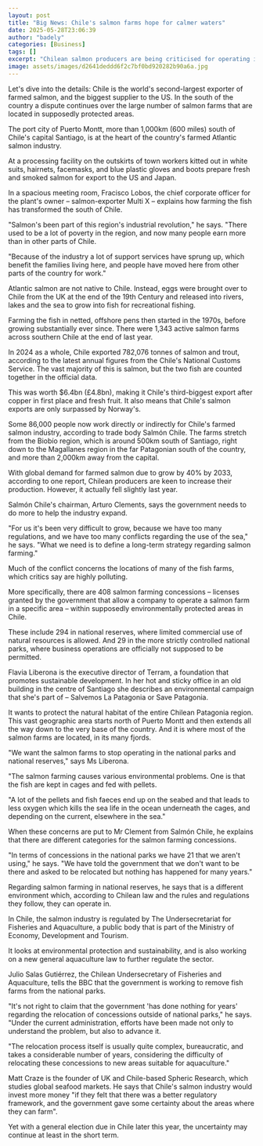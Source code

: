 ```yaml
---
layout: post
title: "Big News: Chile's salmon farms hope for calmer waters"
date: 2025-05-28T23:06:39
author: "badely"
categories: [Business]
tags: []
excerpt: "Chilean salmon producers are being criticised for operating in some of the country's national parks."
image: assets/images/d2641deddd6f2c7bf0bd920282b90a6a.jpg
---
```


Let's dive into the details: Chile is the world's second-largest exporter of farmed salmon, and the biggest supplier to the US. In the south of the country a dispute continues over the large number of salmon farms that are located in supposedly protected areas.

The port city of Puerto Montt, more than 1,000km (600 miles) south of Chile's capital Santiago, is at the heart of the country's farmed Atlantic salmon industry.

At a processing facility on the outskirts of town workers kitted out in white suits, hairnets, facemasks, and blue plastic gloves and boots prepare fresh and smoked salmon for export to the US and Japan.

In a spacious meeting room, Fracisco Lobos, the chief corporate officer for the plant's owner – salmon-exporter Multi X – explains how farming the fish has transformed the south of Chile.

"Salmon's been part of this region's industrial revolution," he says. "There used to be a lot of poverty in the region, and now many people earn more than in other parts of Chile.

"Because of the industry a lot of support services have sprung up, which benefit the families living here, and people have moved here from other parts of the country for work."

Atlantic salmon are not native to Chile. Instead, eggs were brought over to Chile from the UK at the end of the 19th Century and released into rivers, lakes and the sea to grow into fish for recreational fishing.

Farming the fish in netted, offshore pens then started in the 1970s, before growing substantially ever since. There were 1,343 active salmon farms across southern Chile at the end of last year.

In 2024 as a whole, Chile exported 782,076 tonnes of salmon and trout, according to the latest annual figures from the Chile's National Customs Service. The vast majority of this is salmon, but the two fish are counted together in the official data.

This was worth $6.4bn (£4.8bn), making it Chile's third-biggest export after copper in first place and fresh fruit. It also means that Chile's salmon exports are only surpassed by Norway's.

Some 86,000 people now work directly or indirectly for Chile's farmed salmon industry, according to trade body Salmón Chile. The farms stretch from the Biobío region, which is around 500km south of Santiago, right down to the Magallanes region in the far Patagonian south of the country, and more than 2,000km away from the capital.

With global demand for farmed salmon due to grow by 40% by 2033, according to one report, Chilean producers are keen to increase their production. However, it actually fell slightly last year.

Salmón Chile's chairman, Arturo Clements, says the government needs to do more to help the industry expand.

"For us it's been very difficult to grow, because we have too many regulations, and we have too many conflicts regarding the use of the sea," he says. "What we need is to define a long-term strategy regarding salmon farming."

Much of the conflict concerns the locations of many of the fish farms, which critics say are highly polluting.

More specifically, there are 408 salmon farming concessions – licenses granted by the government that allow a company to operate a salmon farm in a specific area – within supposedly environmentally protected areas in Chile.

These include 294 in national reserves, where limited commercial use of natural resources is allowed. And 29 in the more strictly controlled national parks, where business operations are officially not supposed to be permitted.

Flavia Liberona is the executive director of Terram, a foundation that promotes sustainable development. In her hot and sticky office in an old building in the centre of Santiago she describes an environmental campaign that she's part of – Salvemos La Patagonia or Save Patagonia.

It wants to protect the natural habitat of the entire Chilean Patagonia region. This vast geographic area starts north of Puerto Montt and then extends all the way down to the very base of the country. And it is where most of the salmon farms are located, in its many fjords.

"We want the salmon farms to stop operating in the national parks and national reserves," says Ms Liberona.

"The salmon farming causes various environmental problems. One is that the fish are kept in cages and fed with pellets.

"A lot of the pellets and fish faeces end up on the seabed and that leads to less oxygen which kills the sea life in the ocean underneath the cages, and depending on the current, elsewhere in the sea."

When these concerns are put to Mr Clement from Salmón Chile, he explains that there are different categories for the salmon farming concessions.

"In terms of concessions in the national parks we have 21 that we aren't using," he says. "We have told the government that we don't want to be there and asked to be relocated but nothing has happened for many years."

Regarding salmon farming in national reserves, he says that is a different environment which, according to Chilean law and the rules and regulations they follow, they can operate in.

In Chile, the salmon industry is regulated by The Undersecretariat for Fisheries and Aquaculture, a public body that is part of the Ministry of Economy, Development and Tourism.

It looks at environmental protection and sustainability, and is also working on a new general aquaculture law to further regulate the sector.

Julio Salas Gutiérrez, the Chilean Undersecretary of Fisheries and Aquaculture, tells the BBC that the government is working to remove fish farms from the national parks.

"It's not right to claim that the government 'has done nothing for years' regarding the relocation of concessions outside of national parks," he says. "Under the current administration, efforts have been made not only to understand the problem, but also to advance it.

"The relocation process itself is usually quite complex, bureaucratic, and takes a considerable number of years, considering the difficulty of relocating these concessions to new areas suitable for aquaculture."

Matt Craze is the founder of UK and Chile-based Spheric Research, which studies global seafood markets. He says that Chile's salmon industry would invest more money "if they felt that there was a better regulatory framework, and the government gave some certainty about the areas where they can farm".

Yet with a general election due in Chile later this year, the uncertainty may continue at least in the short term.

